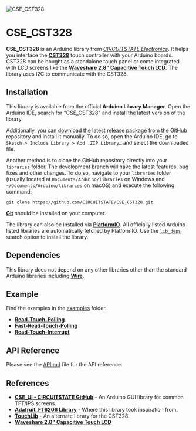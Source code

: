 
![CSE_CST328](https://socialify.git.ci/CIRCUITSTATE/CSE_CST328/image?description=1&font=KoHo&forks=1&issues=1&logo=https%3A%2F%2Fwww.circuitstate.com%2Fwp-content%2Fuploads%2F2024%2F05%2FCIRCUITSTATE-R-Emblem-20052024-2.svg&name=1&pattern=Circuit%20Board&pulls=1&stargazers=1&theme=Auto)

# CSE_CST328

**CSE_CST328** is an Arduino library from [*CIRCUITSTATE Electronics*](https://www.circuitstate.com/). It helps you interface the [**CST328**](https://www.cdtech-display.com/wp-content/uploads/2024/07/CST328-DataSheet-V2.2.pdf) touch controller with your Arduino boards. CST328 can be bought as a standalone touch panel or come integrated with LCD screens like the [**Waveshare 2.8" Capacitive Touch LCD**](https://www.waveshare.com/wiki/2.8inch_Capacitive_Touch_LCD). The library uses I2C to communicate with the CST328.

## Installation

This library is available from the official **Arduino Library Manager**. Open the Arduino IDE, search for "CSE_CST328" and install the latest version of the library.

Additionally, you can download the latest release package from the GitHub repository and install it manually. To do so, open the Arduino IDE, go to `Sketch > Include Library > Add .ZIP Library…` and select the downloaded file.

Another method is to clone the GitHub repository directly into your `libraries` folder. The development branch will have the latest features, bug fixes and other changes. To do so, navigate to your `libraries` folder (usually located at `Documents/Arduino/libraries` on Windows and `~/Documents/Arduino/libraries` on macOS) and execute the following command:

```
git clone https://github.com/CIRCUITSTATE/CSE_CST328.git
```

[**Git**](https://git-scm.com) should be installed on your computer.

The library can also be installed via [**PlatformIO**](https://platformio.org). All officially listed Arduino listed libraries are automatically fetched by PlatformIO. Use the [`lib_deps`](https://docs.platformio.org/en/latest/projectconf/sections/env/options/library/lib_deps.html) search option to install the library.

## Dependencies

This library does not depend on any other libraries other than the standard Arduino libraries including [**Wire**](https://github.com/arduino-libraries/Wire).

## Example

Find the examples in the [examples](examples) folder.

  - [**Read-Touch-Polling**](examples/Read-Touch-Polling/Read-Touch-Polling.ino)
  - [**Fast-Read-Touch-Polling**](examples/Fast-Read-Touch-Polling/Fast-Read-Touch-Polling.ino)
  - [**Read-Touch-Interrupt**](examples/Read-Touch-Interrupt/Read-Touch-Interrupt.ino)

## API Reference

Please see the [API.md](/docs/API.md) file for the API reference.

## References

-  [**CSE_UI - CIRCUITSTATE GitHub**](https://github.com/CIRCUITSTATE/CSE_UI) - An Arduino GUI library for common TFT/IPS screens.
-  [**Adafruit_FT6206 Library**](https://github.com/adafruit/Adafruit_FT6206_Library) - Where this library took inspiration from.
-  [**TouchLib**](https://github.com/mmMicky/TouchLib/tree/main) - An alternate library for the CST328.
-  [**Waveshare 2.8" Capacitive Touch LCD**](https://www.waveshare.com/wiki/2.8inch_Capacitive_Touch_LCD)
